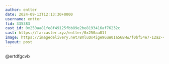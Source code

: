 ```yaml
---
author: entter
date: 2024-09-13T12:13:30+0000
username: entter
fid: 335383
cast_id: 0x250aa81fe8f49125fbb89e2be8193416af76232c
cast: https://farcaster.xyz/entter/0x250aa81f
image: https://imagedelivery.net/BXluQx4ige9GuW0Ia56BHw/f0bf54e7-12a2-4a44-99be-bb0268d40400/original
layout: post
---
```


@ertdfgcvb

<img src='https://imagedelivery.net/BXluQx4ige9GuW0Ia56BHw/f0bf54e7-12a2-4a44-99be-bb0268d40400/original' alt='' referrerpolicy='no-referrer'/>
